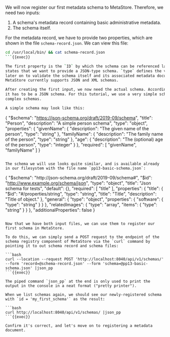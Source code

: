 We will now register our first metadata schema to MetaStore. Therefore, we need two inputs:

1. A schema's metadata record containing basic administrative metadata.
2. The schema itself.

For the metadata record, we have to provide two properties, which are shown in the file `schema-record.json`. We can view this file:

```bash
cd /usr/local/bin/ && cat schema-record.json
```{{exec}}

The first property is the `ID` by which the schema can be referenced later on. The second property 
states that we want to provide a JSON-type schema. `type` defines the validator which is used 
later on to validate the schema itself and its associated metadata documents.
MetaStore currently supports JSON and XML schemas.

After creating the first input, we now need the actual schema. According to our schema metadata record, 
it has to be a JSON schema. For this tutorial, we use a very simple schema even though MetaStore supports
complex schemas.

A simple schema may look like this:

```
{
  "$schema": "https://json-schema.org/draft/2019-09/schema",
  "title": "Person",
  "description": "A simple person schema",
  "type": "object",
  "properties": {
    "givenName": {
      "description": "The given name of the person",
      "type": "string"
    }, 
   "familyName": {
      "description": "The family name of the person",
      "type": "string"
    }, 
   "age": {
      "description": "The (optional) age of the person",
      "type": "integer"
    }
  },
  "required": [ "givenName", "familyName" ]
}
```

The schema we will use looks quite similar, and is available already in our filesystem with the file name `pp13-basic-schema.json`:

```
{
	"$schema": "http://json-schema.org/draft/2019-09/schema#",
	"$id": "http://www.example.org/schema/json",
	"type": "object",
	"title": "Json schema for tests",
	"default": {},
	"required": [
		"title"
	],
	"properties": {
		"title": {
			"$id": "#/properties/string",
			"type": "string",
			"title": "Title",
			"description": "Title of object."
		},
		"general": {
			"type": "object",
			"properties": {
				"software": {
					"type": "string"
				}
			}
		},
		"relatedImages": {
			"type": "array",
			"items": {
				"type": "string"
			}
		}
	},
	"additionalProperties": false
}
```

Now that we have both input files, we can use them to register our first schema in MetaStore.

To do this, we can simply send a POST request to the endpoint of the schema registry component of MetaStore via the `curl` command by pointing it to out schema record and schema files:

```bash
curl --location --request POST 'http://localhost:8040/api/v1/schemas/' --form 'record=@schema-record.json' --form 'schema=@pp13-basic-schema.json' |json_pp
```{{exec}}

The piped command `json_pp` at the end is only used to print the output in the console in a neat format ("pretty printer").

When we list schemas again, we should see our newly-registered schema with `id = 'my_first_schema'` as the result:

```bash
curl http://localhost:8040/api/v1/schemas/ |json_pp
```{{exec}}

Confirm it's correct, and let's move on to registering a metadata document.